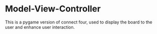 # Model-View-Controller

This is a pygame version of connect four, used to display the board to the user
and enhance user interaction.
